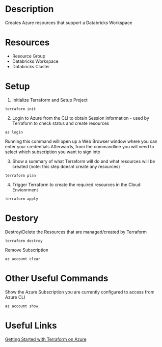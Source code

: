 # Description
Creates Azure resources that support a Databricks Workspace

# Resources
* Resource Group
* Databricks Workspace
* Databricks Cluster

# Setup

1. Initialize Terraform and Setup Project
```
terraform init
```

2. Login to Azure from the CLI to obtain Session information - used by Terraform to check status and create resources
```
az login
```
Running this command will open up a Web Browser window where you can enter your credentials
Afterwards, from the commandline you will need to select which subscription you want to sign into

3. Show a summary of what Terraform will do and what resources will be created (note: this step doesnt create any resources)
```
terraform plan
```

4. Trigger Terraform to create the required resources in the Cloud Envionrment
```
terraform apply
```

# Destory

Destroy/Delete the Resources that are managed/created by Terraform
```
terraform destroy
```

Remove Subscription
```
az account clear
```

# Other Useful Commands

Show the Azure Subscription you are currently configured to access from Azure CLI
```
az account show
```

# Useful Links

[Getting Started with Terraform on Azure](https://medium.com/navara/with-terraform-getting-started-on-microsoft-azure-69f6e0b608ec)
